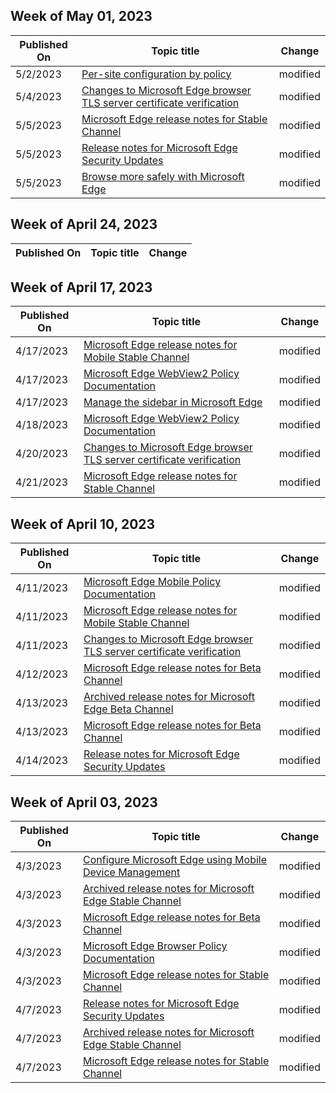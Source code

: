 <!-- This file is generated automatically each week. Changes made to this file will be overwritten.-->



## Week of May 01, 2023


| Published On |Topic title | Change |
|------|------------|--------|
| 5/2/2023 | [Per-site configuration by policy](/DeployEdge/per-site-configuration-by-policy) | modified |
| 5/4/2023 | [Changes to Microsoft Edge browser TLS server certificate verification](/DeployEdge/microsoft-edge-security-cert-verification) | modified |
| 5/5/2023 | [Microsoft Edge release notes for Stable Channel](/DeployEdge/microsoft-edge-relnote-stable-channel) | modified |
| 5/5/2023 | [Release notes for Microsoft Edge Security Updates](/DeployEdge/microsoft-edge-relnotes-security) | modified |
| 5/5/2023 | [Browse more safely with Microsoft Edge](/DeployEdge/microsoft-edge-security-browse-safer) | modified |


## Week of April 24, 2023


| Published On |Topic title | Change |
|------|------------|--------|


## Week of April 17, 2023


| Published On |Topic title | Change |
|------|------------|--------|
| 4/17/2023 | [Microsoft Edge release notes for Mobile Stable Channel](/DeployEdge/microsoft-edge-relnote-mobile-stable-channel) | modified |
| 4/17/2023 | [Microsoft Edge WebView2 Policy Documentation](/DeployEdge/microsoft-edge-webview-policies) | modified |
| 4/17/2023 | [Manage the sidebar in Microsoft Edge](/DeployEdge/microsoft-edge-sidebar) | modified |
| 4/18/2023 | [Microsoft Edge WebView2 Policy Documentation](/DeployEdge/microsoft-edge-webview-policies) | modified |
| 4/20/2023 | [Changes to Microsoft Edge browser TLS server certificate verification](/DeployEdge/microsoft-edge-security-cert-verification) | modified |
| 4/21/2023 | [Microsoft Edge release notes for Stable Channel](/DeployEdge/microsoft-edge-relnote-stable-channel) | modified |


## Week of April 10, 2023


| Published On |Topic title | Change |
|------|------------|--------|
| 4/11/2023 | [Microsoft Edge Mobile Policy Documentation](/DeployEdge/microsoft-edge-mobile-policies) | modified |
| 4/11/2023 | [Microsoft Edge release notes for Mobile Stable Channel](/DeployEdge/microsoft-edge-relnote-mobile-stable-channel) | modified |
| 4/11/2023 | [Changes to Microsoft Edge browser TLS server certificate verification](/DeployEdge/microsoft-edge-security-cert-verification) | modified |
| 4/12/2023 | [Microsoft Edge release notes for Beta Channel](/DeployEdge/microsoft-edge-relnote-beta-channel) | modified |
| 4/13/2023 | [Archived release notes for Microsoft Edge Beta Channel](/DeployEdge/microsoft-edge-relnote-archive-beta-channel) | modified |
| 4/13/2023 | [Microsoft Edge release notes for Beta Channel](/DeployEdge/microsoft-edge-relnote-beta-channel) | modified |
| 4/14/2023 | [Release notes for Microsoft Edge Security Updates](/DeployEdge/microsoft-edge-relnotes-security) | modified |


## Week of April 03, 2023


| Published On |Topic title | Change |
|------|------------|--------|
| 4/3/2023 | [Configure Microsoft Edge using Mobile Device Management](/DeployEdge/configure-edge-with-mdm) | modified |
| 4/3/2023 | [Archived release notes for Microsoft Edge Stable Channel](/DeployEdge/microsoft-edge-relnote-archive-stable-channel) | modified |
| 4/3/2023 | [Microsoft Edge release notes for Beta Channel](/DeployEdge/microsoft-edge-relnote-beta-channel) | modified |
| 4/3/2023 | [Microsoft Edge Browser Policy Documentation](/DeployEdge/microsoft-edge-policies) | modified |
| 4/3/2023 | [Microsoft Edge release notes for Stable Channel](/DeployEdge/microsoft-edge-relnote-stable-channel) | modified |
| 4/7/2023 | [Release notes for Microsoft Edge Security Updates](/DeployEdge/microsoft-edge-relnotes-security) | modified |
| 4/7/2023 | [Archived release notes for Microsoft Edge Stable Channel](/DeployEdge/microsoft-edge-relnote-archive-stable-channel) | modified |
| 4/7/2023 | [Microsoft Edge release notes for Stable Channel](/DeployEdge/microsoft-edge-relnote-stable-channel) | modified |
